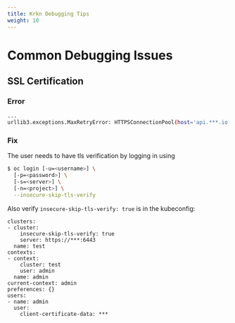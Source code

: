 ```yaml
---
title: Krkn Debugging Tips
weight: 10
---
```


# Common Debugging Issues


## SSL Certification

### Error
```bash
...
urllib3.exceptions.MaxRetryError: HTTPSConnectionPool(host='api.***.io', port=6443): Max retries exceeded with url: /apis/config.openshift.io/v1/clusterversions (Caused by SSLError(SSLCertVerificationError(1, '[SSL: CERTIFICATE_VERIFY_FAILED] certificate verify failed: self-signed certificate in certificate chain (_ssl.c:1147)')))
```


### Fix

The user needs to have tls verification by logging in using 
``` bash
$ oc login [-u=<username>] \
  [-p=<password>] \
  [-s=<server>] \
  [-n=<project>] \
  --insecure-skip-tls-verify
```


Also verify `insecure-skip-tls-verify: true` is in the kubeconfig: 
```
clusters:
- cluster:
    insecure-skip-tls-verify: true
    server: https://***:6443
  name: test
contexts:
- context:
    cluster: test
    user: admin
  name: admin
current-context: admin
preferences: {}
users:
- name: admin
  user:
    client-certificate-data: ***
```